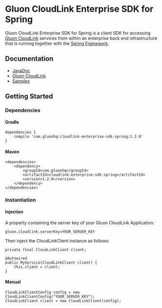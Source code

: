 # Gluon CloudLink Enterprise SDK for Spring #

Gluon CloudLink Enterprise SDK for Spring is a client SDK for accessing [Gluon CloudLink](http://gluonhq.com/products/cloudlink/)
services from within an enterprise back end infrastructure that is running together with the [Spring Framework](https://spring.io/).

## Documentation ##

* [JavaDoc](http://docs.gluonhq.com/cloudlink/enterprise/sdk/spring/javadoc/)
* [Gluon CloudLink](http://docs.gluonhq.com/cloudlink)
* [Samples](http://gluonhq.com/support/samples/#cloudlink)

## Getting Started ##

### Dependencies ###

#### Gradle ####

    dependencies {
        compile 'com.gluonhq:cloudlink-enterprise-sdk-spring:1.2.0'
    }

#### Maven ####

    <dependencies>
        <dependency>
            <groupId>com.gluonhq</groupId>
            <artifactId>cloudlink-enterprise-sdk-spring</artifactId>
            <version>1.2.0</version>
        </dependency>
    </dependencies>

### Instantiation ###

#### Injection ####

A property containing the server key of your Gluon CloudLink Application:

    gluon.cloudlink.serverKey=YOUR_SERVER_KEY

Then inject the CloudLinkClient instance as follows:

    private final CloudLinkClient client;

    @Autowired
    public MyService(CloudLinkClient client) {
        this.client = client;
    }

#### Manual ####

    CloudLinkClientConfig config = new CloudLinkClientConfig("YOUR_SERVER_KEY");
    CloudLinkClient client = new CloudLinkClient(config);
